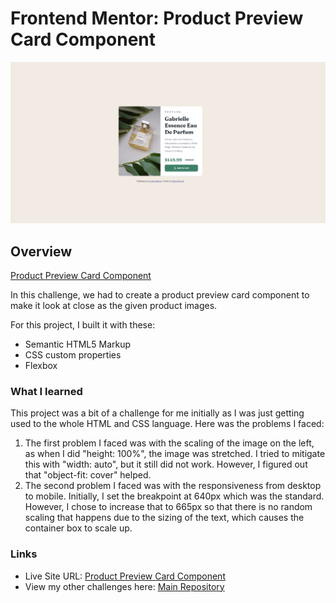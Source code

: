 # Frontend Mentor: Product Preview Card Component

![Final Screenshot](./images/002_final.png)

## Overview

[Product Preview Card Component](https://www.frontendmentor.io/challenges/product-preview-card-component-GO7UmttRfa)

In this challenge, we had to create a product preview card component to make it look at close as the given product images.

For this project, I built it with these:

- Semantic HTML5 Markup
- CSS custom properties
- Flexbox

### What I learned

This project was a bit of a challenge for me initially as I was just getting used to the whole HTML and CSS language. Here was the problems I faced:

1. The first problem I faced was with the scaling of the image on the left, as when I did "height: 100%", the image was stretched. I tried to mitigate this with "width: auto", but it still did not work. However, I figured out that "object-fit: cover" helped.
2. The second problem I faced was with the responsiveness from desktop to mobile. Initially, I set the breakpoint at 640px which was the standard. However, I chose to increase that to 665px so that there is no random scaling that happens due to the sizing of the text, which causes the container box to scale up.

### Links

- Live Site URL: [Product Preview Card Component](https://your-live-site-url.com)
- View my other challenges here: [Main Repository](#)
